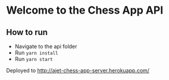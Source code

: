 # Welcome to the Chess App API

## How to run

- Navigate to the api folder
- Run `yarn install`
- Run `yarn start`


Deployed to http://ajet-chess-app-server.herokuapp.com/
